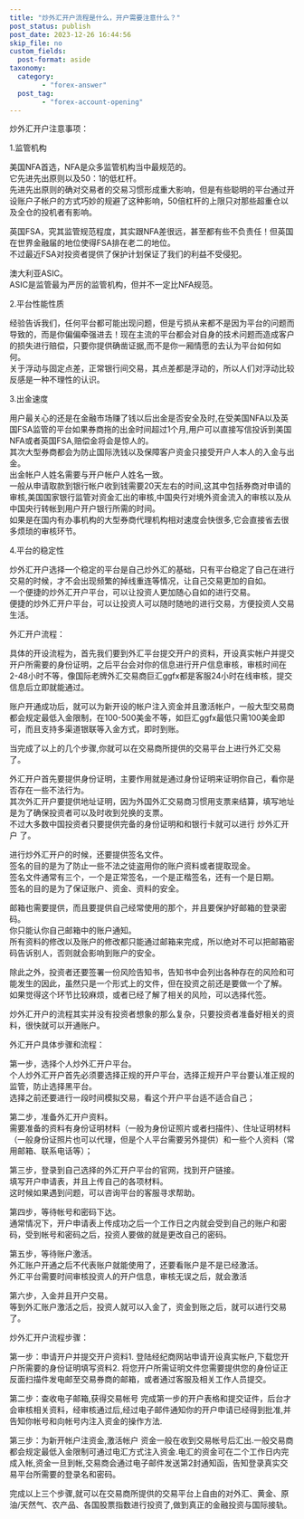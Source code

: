 ```yaml
---
title: "炒外汇开户流程是什么，开户需要注意什么？"
post_status: publish
post_date: 2023-12-26 16:44:56
skip_file: no
custom_fields: 
  post-format: aside
taxonomy:
  category:
        - "forex-answer"
  post_tag:
        - "forex-account-opening"
---
```


炒外汇开户注意事项：

1.监管机构

美国NFA首选，NFA是众多监管机构当中最规范的。  
它先进先出原则以及50：1的低杠杆。  
先进先出原则的确对交易者的交易习惯形成重大影响，但是有些聪明的平台通过开设账户子帐户的方式巧妙的规避了这种影响，50倍杠杆的上限只对那些超重仓以及全仓的投机者有影响。

英国FSA，究其监管规范程度，其实跟NFA差很远，甚至都有些不负责任！但英国在世界金融届的地位使得FSA排在老二的地位。  
不过最近FSA对投资者提供了保护计划保证了我们的利益不受侵犯。

澳大利亚ASIC。  
ASIC是监管最为严厉的监管机构，但并不一定比NFA规范。

2.平台性能性质

经验告诉我们，任何平台都可能出现问题，但是亏损从来都不是因为平台的问题而导致的，而是你偏偏牵强进去！现在主流的平台都会对自身的技术问题而造成客户的损失进行赔偿，只要你提供确凿证据,而不是你一厢情愿的去认为平台如何如何。  
关于浮动与固定点差，正常银行间交易，其点差都是浮动的，所以人们对浮动比较反感是一种不理性的认识。

3.出金速度

用户最关心的还是在金融市场赚了钱以后出金是否安全及时,在受美国NFA以及英国FSA监管的平台如果券商拖的出金时间超过1个月,用户可以直接写信投诉到美国NFA或者英国FSA,赔偿金将会是惊人的。  
其次大型券商都会为防止国际洗钱以及保障客户资金只接受开户人本人的入金与出金。  
出金帐户人姓名需要与开户帐户人姓名一致。  
一般从申请取款到银行帐户收到钱需要20天左右的时间,这其中包括券商对申请的审核,美国国家银行监管对资金汇出的审核,中国央行对境外资金流入的审核以及从中国央行转帐到用户开户银行所需的时间。  
如果是在国内有办事机构的大型券商代理机构相对速度会快很多,它会直接省去很多烦琐的审核环节。

4.平台的稳定性

炒外汇开户选择一个稳定的平台是自己炒外汇的基础，只有平台稳定了自己在进行交易的时候，才不会出现频繁的掉线重连等情况，让自己交易更加的自如。  
一个便捷的炒外汇开户平台，可以让投资人更加随心自如的进行交易。  
便捷的炒外汇开户平台，可以让投资人可以随时随地的进行交易，方便投资人交易生活。

外汇开户流程：

具体的开设流程为，首先我们要到外汇平台提交开户的资料，开设真实帐户并提交开户所需要的身份证明，之后平台会对你的信息进行开户信息审核，审核时间在2-48小时不等，像国际老牌外汇交易商巨汇ggfx都是客服24小时在线审核，提交信息后立即就能通过。

账户开通成功后，就可以为新开设的帐户注入资金并且激活帐户，一般大型交易商都会规定最低入金限制，在100-500美金不等，如巨汇ggfx最低只需100美金即可，而且支持多渠道银联等入金方式，即时到账。

当完成了以上的几个步骤,你就可以在交易商所提供的交易平台上进行外汇交易了。

外汇开户首先要提供身份证明，主要作用就是通过身份证明来证明你自己，看你是否存在一些不法行为。  
其次外汇开户要提供地址证明，因为外国外汇交易商习惯用支票来结算，填写地址是为了确保投资者可以及时收到兑换的支票。  
不过大多数中国投资者只要提供完备的身份证明和和银行卡就可以进行 炒外汇开户 了。

进行炒外汇开户的时候，还要提供签名文件。  
签名的目的是为了防止一些不法之徒盗用你的账户资料或者提取现金。  
签名文件通常有三个，一个是正常签名，一个是正楷签名，还有一个是日期。  
签名的目的是为了保证账户、资金、资料的安全。

邮箱也需要提供，而且要提供自己经常使用的那个，并且要保护好邮箱的登录密码。  
你只能认你自己邮箱中的账户通知。  
所有资料的修改以及账户的修改都只能通过邮箱来完成，所以绝对不可以把邮箱密码告诉别人，否则就会影响到账户的安全。

除此之外，投资者还要签署一份风险告知书，告知书中会列出各种存在的风险和可能发生的因此，虽然只是一个形式上的文件，但在投资之前还是要做一个了解。  
如果觉得这个环节比较麻烦，或者已经了解了相关的风险，可以选择代签。

炒外汇开户的流程其实并没有投资者想象的那么复杂，只要投资者准备好相关的资料，很快就可以开通账户。

外汇开户具体步骤和流程：

第一步，选择个人炒外汇开户平台。  
个人炒外汇开户首先必须要选择正规的开户平台，选择正规开户平台要认准正规的监管，防止选择黑平台。  
选择之前还要进行一段时间模拟交易，看这个开户平台适不适合自己；

第二步，准备外汇开户资料。  
需要准备的资料有身份证明材料（一般为身份证照片或者扫描件）、住址证明材料（一般身份证照片也可以代理，但是个人平台需要另外提供）和一些个人资料（常用邮箱、联系电话等）；

第三步，登录到自己选择的外汇开户平台的官网，找到开户链接。  
填写开户申请表，并且上传自己的各项材料。  
这时候如果遇到问题，可以咨询平台的客服寻求帮助。

第四步，等待帐号和密码下达。  
通常情况下，开户申请表上传成功之后一个工作日之内就会受到自己的账户和密码，受到帐号和密码之后，投资人要做的就是更改自己的密码。

第五步，等待账户激活。  
外汇账户开通之后不代表账户就能使用了，还要看账户是不是已经激活。  
外汇平台需要时间审核投资人的开户信息，审核无误之后，就会激活

第六步，入金并且开户交易。  
等到外汇账户激活之后，投资人就可以入金了，资金到账之后，就可以进行交易了。

炒外汇开户流程步骤：

第一步：申请开户并提交开户资料1. 登陆经纪商网站申请开设真实帐户,下载您开户所需要的身份证明填写资料2. 将您开户所需证明文件您需要提供您的身份证正反面扫描件发电邮至交易券商的邮箱，或者通过客服及相关工作人员提交。

第二步：查收电子邮箱,获得交易帐号 完成第一步的开户表格和提交证件，后台才会审核相关资料，经审核通过后,经过电子邮件通知你的开户申请已经得到批准,并告知你帐号和向帐号内注入资金的操作方法.

第三步：为新开帐户注资金,激活帐户 资金一般在收到交易帐号后汇出.一般交易商都会规定最低入金限制可通过电汇方式注入资金.电汇的资金可在二个工作日内完成入帐,资金一旦到帐,交易商会通过电子邮件发送第2封通知函，告知登录真实交易平台所需要的登录名和密码。

完成以上三个步骤,就可以在交易商所提供的交易平台上自由的对外汇、黄金、原油/天然气、农产品、各国股票指数进行投资了,做到真正的金融投资与国际接轨。
